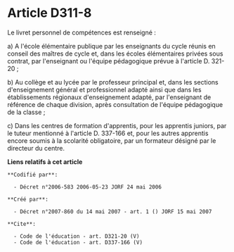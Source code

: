 # Article D311-8

Le livret personnel de compétences est renseigné :

a) A l'école élémentaire publique par les enseignants du cycle réunis en conseil des maîtres de cycle et, dans les écoles
élémentaires privées sous contrat, par l'enseignant ou l'équipe pédagogique prévue à l'article D. 321-20 ;

b) Au collège et au lycée par le professeur principal et, dans les sections d'enseignement général et professionnel adapté
ainsi que dans les établissements régionaux d'enseignement adapté, par l'enseignant de référence de chaque division, après
consultation de l'équipe pédagogique de la classe ;

c) Dans les centres de formation d'apprentis, pour les apprentis juniors, par le tuteur mentionné à l'article D. 337-166 et,
pour les autres apprentis encore soumis à la scolarité obligatoire, par un formateur désigné par le directeur du centre.

**Liens relatifs à cet article**

	**Codifié par**:

	  - Décret n°2006-583 2006-05-23 JORF 24 mai 2006

	**Créé par**:

	  - Décret n°2007-860 du 14 mai 2007 - art. 1 () JORF 15 mai 2007

	**Cite**:

	  - Code de l'éducation - art. D321-20 (V)
	  - Code de l'éducation - art. D337-166 (V)

